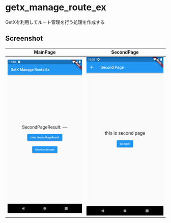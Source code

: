 # getx_manage_route_ex
GetXを利用してルート管理を行う処理を作成する

## Screenshot

|MainPage|SecondPage|
|---|---|
|<img src="screenshot/img1.png" width="360px">|<img src="screenshot/img2.png" width="360px">|
